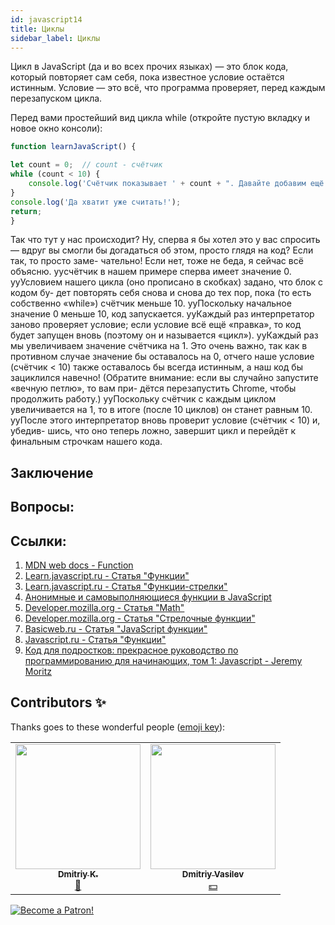 ```yaml
---
id: javascript14
title: Циклы
sidebar_label: Циклы
---
```


Цикл в JavaScript (да и во всех прочих языках) — это блок кода, который повторяет сам себя, пока известное условие остаётся
истинным. Условие — это всё, что программа проверяет, перед каждым перезапуском цикла.

Перед вами простейший вид цикла while (откройте пустую вкладку и новое окно консоли):
```jsx live
function learnJavaScript() {

let count = 0;  // count - счётчик
while (count < 10) {
    console.log('Счётчик показывает ' + count + ". Давайте добавим ещё 1.");
}
console.log('Да хватит уже считать!');
return;
}
```
Так что тут у нас происходит? Ну, сперва я бы хотел это у вас спросить — вдруг
вы смогли бы догадаться об этом, просто глядя на код? Если так, то просто заме-
чательно! Если нет, тоже не беда, я сейчас всё объясню.
yyсчётчик в нашем примере сперва имеет значение 0.
yyУсловием нашего цикла (оно прописано в скобках) задано, что блок с кодом бу-
дет повторять себя снова и снова до тех пор, пока (то есть собственно «while»)
счётчик меньше 10.
yyПоскольку начальное значение 0 меньше 10, код запускается.
yyКаждый раз интерпретатор заново проверяет условие; если условие всё ещё
«правка», то код будет запущен вновь (поэтому он и называется «цикл»).
yyКаждый раз мы увеличиваем значение счётчика на 1. Это очень важно, так как
в противном случае значение бы оставалось на 0, отчего наше условие (счётчик
< 10) также оставалось бы всегда истинным, а наш код бы зациклился навечно!
(Обратите внимание: если вы случайно запустите «вечную петлю», то вам при-
дётся перезапустить Chrome, чтобы продолжить работу.)
yyПоскольку счётчик с каждым циклом увеличивается на 1, то в итоге (после
10 циклов) он станет равным 10.
yyПосле этого интерпретатор вновь проверит условие (счётчик < 10) и, убедив-
шись, что оно теперь ложно, завершит цикл и перейдёт к финальным строчкам
нашего кода.



## Заключение



## Вопросы:


## Ссылки:

1. [MDN web docs - Function](https://developer.mozilla.org/ru/docs/Web/JavaScript/Reference/Global_Objects/Function)
2. [Learn.javascript.ru - Статья "Функции"](https://learn.javascript.ru/function-basics)
3. [Learn.javascript.ru - Статья "Функции-стрелки"](https://learn.javascript.ru/arrow-functions-basics)
4. [Анонимные и самовыполняющиеся функции в JavaScript](https://webformyself.com/anonimnye-i-samovypolnyayushhiesya-funkcii-v-javascript/)
5. [Developer.mozilla.org - Статья "Math"](https://developer.mozilla.org/ru/docs/Web/JavaScript/Reference/Global_Objects/Math)
6. [Developer.mozilla.org - Статья "Стрелочные функции"](https://developer.mozilla.org/ru/docs/Web/JavaScript/Reference/Functions/Arrow_functions)
7. [Basicweb.ru - Статья "JavaScript функции"](https://basicweb.ru/javascript/js_function.php)
8. [Javascript.ru - Статья "Функции"](https://javascript.ru/basic/functions)
9. [Код для подростков: прекрасное руководство по программированию для начинающих, том 1: Javascript - Jeremy Moritz ](https://www.amazon.com/Code-Teens-Beginners-Programming-Javascript-ebook/dp/B07FCTLVPC)
## Contributors ✨

Thanks goes to these wonderful people ([emoji key](https://allcontributors.org/docs/en/emoji-key)):

<!-- ALL-CONTRIBUTORS-LIST:START - Do not remove or modify this section -->
<!-- prettier-ignore-start -->
<!-- markdownlint-disable -->
<table>
  <tr>
    <td align="center"><a href="https://github.com/KoDim-React"><img src="https://avatars1.githubusercontent.com/u/72087863?v=4?s=200" width="200px;" alt=""/><br /><sub><b>Dmitriy K.</b></sub></a><br /><a href="#mentoring-KoDim-React" title="Mentoring">📖</a></td>
    <td align="center"><a href="https://fullstackserverless.github.io/"><img src="https://avatars0.githubusercontent.com/u/6774813?v=4?s=200" width="200px;" alt=""/><br /><sub><b>Dmitriy Vasilev</b></sub></a><br /><a href="#financial-gHashTag" title="Financial">💵</a></td>
  </tr>
</table>

<!-- markdownlint-restore -->
<!-- prettier-ignore-end -->
<!-- ALL-CONTRIBUTORS-LIST:END -->

[![Become a Patron!](/img/logo/patreon.png)](https://www.patreon.com/bePatron?u=31769291)

